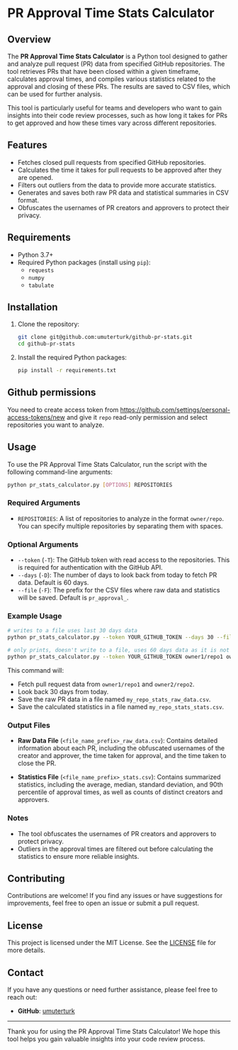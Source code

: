 # PR Approval Time Stats Calculator

## Overview

The **PR Approval Time Stats Calculator** is a Python tool designed to gather and analyze pull request (PR) data from specified GitHub repositories. The tool retrieves PRs that have been closed within a given timeframe, calculates approval times, and compiles various statistics related to the approval and closing of these PRs. The results are saved to CSV files, which can be used for further analysis.

This tool is particularly useful for teams and developers who want to gain insights into their code review processes, such as how long it takes for PRs to get approved and how these times vary across different repositories.

## Features

- Fetches closed pull requests from specified GitHub repositories.
- Calculates the time it takes for pull requests to be approved after they are opened.
- Filters out outliers from the data to provide more accurate statistics.
- Generates and saves both raw PR data and statistical summaries in CSV format.
- Obfuscates the usernames of PR creators and approvers to protect their privacy.

## Requirements

- Python 3.7+
- Required Python packages (install using `pip`):
  - `requests`
  - `numpy`
  - `tabulate`

## Installation

1. Clone the repository:
   ```bash
   git clone git@github.com:umuterturk/github-pr-stats.git
   cd github-pr-stats
   ```

2. Install the required Python packages:
   ```bash
   pip install -r requirements.txt
   ```

## Github permissions
You need to create access token from https://github.com/settings/personal-access-tokens/new and give it `repo` read-only permission and select repositories you want to analyze. 

## Usage

To use the PR Approval Time Stats Calculator, run the script with the following command-line arguments:

```bash
python pr_stats_calculator.py [OPTIONS] REPOSITORIES
```

### Required Arguments

- `REPOSITORIES`: A list of repositories to analyze in the format `owner/repo`. You can specify multiple repositories by separating them with spaces.

### Optional Arguments

- `--token` (`-T`): The GitHub token with read access to the repositories. This is required for authentication with the GitHub API.
- `--days` (`-D`): The number of days to look back from today to fetch PR data. Default is 60 days.
- `--file` (`-F`): The prefix for the CSV files where raw data and statistics will be saved. Default is `pr_approval_`.

### Example Usage

```bash
# writes to a file uses last 30 days data
python pr_stats_calculator.py --token YOUR_GITHUB_TOKEN --days 30 --file my_repo_stats owner1/repo1 owner2/repo2

# only prints, doesn't write to a file, uses 60 days data as it is not set
python pr_stats_calculator.py --token YOUR_GITHUB_TOKEN owner1/repo1 owner2/repo2
```

This command will:
- Fetch pull request data from `owner1/repo1` and `owner2/repo2`.
- Look back 30 days from today.
- Save the raw PR data in a file named `my_repo_stats_raw_data.csv`.
- Save the calculated statistics in a file named `my_repo_stats_stats.csv`.

### Output Files

- **Raw Data File** (`<file_name_prefix>_raw_data.csv`): Contains detailed information about each PR, including the obfuscated usernames of the creator and approver, the time taken for approval, and the time taken to close the PR.

- **Statistics File** (`<file_name_prefix>_stats.csv`): Contains summarized statistics, including the average, median, standard deviation, and 90th percentile of approval times, as well as counts of distinct creators and approvers.

### Notes

- The tool obfuscates the usernames of PR creators and approvers to protect privacy.
- Outliers in the approval times are filtered out before calculating the statistics to ensure more reliable insights.

## Contributing

Contributions are welcome! If you find any issues or have suggestions for improvements, feel free to open an issue or submit a pull request.

## License

This project is licensed under the MIT License. See the [LICENSE](LICENSE) file for more details.

## Contact

If you have any questions or need further assistance, please feel free to reach out:

- **GitHub**: [umuterturk](https://github.com/umuterturk)

---

Thank you for using the PR Approval Time Stats Calculator! We hope this tool helps you gain valuable insights into your code review process.
